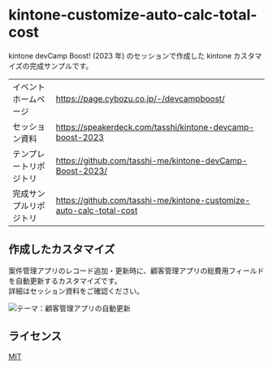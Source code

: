 # kintone-customize-auto-calc-total-cost

kintone devCamp Boost! (2023 年) のセッションで作成した kintone カスタマイズの完成サンプルです。

|                        |                                                                     |
| ---------------------- | ------------------------------------------------------------------- |
| イベントホームページ   | https://page.cybozu.co.jp/-/devcampboost/                           |
| セッション資料         | https://speakerdeck.com/tasshi/kintone-devcamp-boost-2023           |
| テンプレートリポジトリ | https://github.com/tasshi-me/kintone-devCamp-Boost-2023/            |
| 完成サンプルリポジトリ | https://github.com/tasshi-me/kintone-customize-auto-calc-total-cost |

## 作成したカスタマイズ

案件管理アプリのレコード追加・更新時に、顧客管理アプリの総費用フィールドを自動更新するカスタマイズです。  
詳細はセッション資料をご確認ください。

![テーマ：顧客管理アプリの自動更新](https://github.com/tasshi-me/kintone-customize-auto-calc-total-cost/assets/33759872/de389ac7-9471-4dfa-b3d3-a7d18ecd1d1d)

## ライセンス

[MIT](./LICENSE)
